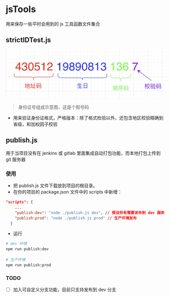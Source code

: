 # jsTools
用来保存一些平时会用到的 js 工具函数文件集合  

## strictIDTest.js  

![idNum](./images/id.jpg)  

> 身份证号组成示意图，这是个假号码
 
- 用来验证身份证格式，严格版本：除了格式检验以外，还包含地区校验精确到省级，和加权因子校验

## publish.js
用于当项目没有在 jenkins 或 gitlab 里面集成自动打包功能，而本地打包上传到 git 服务器

### 使用
- 把 publish.js 文件下载放到项目的根目录。  
- 在你的项目的 package.json 文件中的 scripts 中新增：  
```json
"scripts": {
    ...
    "publish:dev": "node ./publish.js dev", // 假设你有需要发布到 dev 服务器
    "publish:prod": "node ./publish.js prod" // 生产环境发布
  }
```  
- 运行  
```bash
# dev 环境
npm run publish:dev

# 生产环境
npm run publish:prod
```
### TODO
- [ ]  加入可自定义分支功能，目前只支持发布到 dev 分支 
